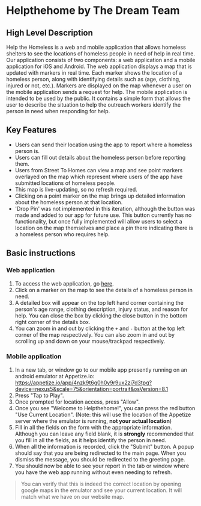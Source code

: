 # Helpthehome by The Dream Team

## High Level Description
Help the Homeless is a web and mobile application that allows homeless shelters to see the locations of homeless people in need of help in real time. Our application consists of two components: a web application and a mobile application for iOS and Android. The web application displays a map that is updated with markers in real time. Each marker shows the location of a homeless person, along with identifying details such as (age, clothing, injured or not, etc.). Markers are displayed on the map whenever a user on the mobile application sends a request for help. The mobile application is intended to be used by the public. It contains a simple form that allows the user to describe the situation to help the outreach workers identify the person in need when responding for help.

## Key Features
* Users can send their location using the app to report where a homeless person is.
* Users can fill out details about the homeless person before reporting them.
* Users from Street To Homes can view a map and see point markers overlayed on the map which represent where users of the app have submitted locations of homeless people.
* This map is live-updating, so no refresh required.
* Clicking on a point marker on the map brings up detailed information about the homeless person at that location.
* 'Drop Pin' was not implemented in this iteration, although the button was made and added to our app for future use. This button currently has no functionality, but once fully implemented will allow users to select a location on the map themselves and place a pin there indicating there is a homeless person who requires help.

## Basic instructions
### Web application
1. To access the web application, go [here](https://helpthehome-qa.herokuapp.com/map).
2. Click on a marker on the map to see the details of a homeless person in need.
3. A detailed box will appear on the top left hand corner containing the person's age range, clothing description, injury status, and reason for help. You can close the box by clicking the close button in the bottom right corner of the details box.
4. You can zoom in and out by clicking the `+` and `-` button at the top left corner of the map respectively. You can also zoom in and out by scrolling up and down on your mouse/trackpad respectively.

### Mobile application
1. In a new tab, or window go to our mobile app presently running on an android emulator at Appetize.io: https://appetize.io/app/4nzk9t6g0h0y9r9ux2zj7d3tpg?device=nexus5&scale=75&orientation=portrait&osVersion=8.1
2. Press "Tap to Play".
3. Once prompted for location access, press "Allow".
4. Once you see "Welcome to Helpthehome!", you can press the red button "Use Current Location". (Note: this will use the location of the Appetize server where the emulator is running, **not your actual location**)
5. Fill in all the fields on the form with the appropriate information. Although you can leave any field blank, it is **strongly** recommended that you fill in all the fields, as it helps identify the person in need.
5. When all the information is recorded, click the "Submit" button. A popup should say that you are being redirected to the main page. When you dismiss the message, you should be redirected to the greeting page.
6. You should now be able to see your report in the tab or window where you have the web app running without even needing to refresh.

> You can verify that this is indeed the correct location by opening google maps in the emulator and see your current location. It will match what we have on our website map.
